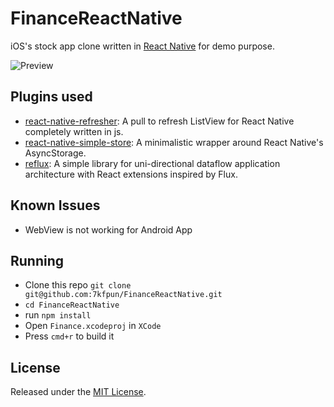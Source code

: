 # FinanceReactNative

iOS's stock app clone written in [React Native](https://github.com/facebook/react-native) for demo purpose.

![Preview](https://raw.github.com/7kfpun/FinanceReactNative/master/preview.gif)

## Plugins used

* [react-native-refresher](https://github.com/syrusakbary/react-native-refresher): A pull to refresh ListView for React Native completely written in js.
* [react-native-simple-store](https://github.com/jasonmerino/react-native-simple-store): A minimalistic wrapper around React Native's AsyncStorage.
* [reflux](https://github.com/reflux/refluxjs): A simple library for uni-directional dataflow application architecture with React extensions inspired by Flux.

## Known Issues

* WebView is not working for Android App

## Running

* Clone this repo `git clone git@github.com:7kfpun/FinanceReactNative.git`
* `cd FinanceReactNative`
* run `npm install`
* Open `Finance.xcodeproj` in `XCode`
* Press `cmd+r` to build it

## License

Released under the [MIT License](http://opensource.org/licenses/MIT).
